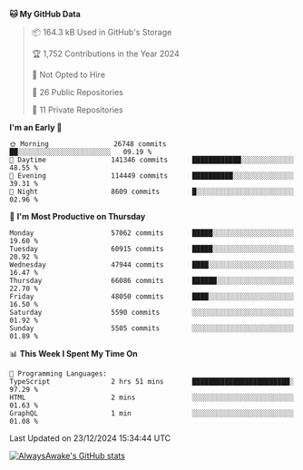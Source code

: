 <!--START_SECTION:waka-->
**🐱 My GitHub Data** 

> 📦 164.3 kB Used in GitHub's Storage 
 > 
> 🏆 1,752 Contributions in the Year 2024
 > 
> 🚫 Not Opted to Hire
 > 
> 📜 26 Public Repositories 
 > 
> 🔑 11 Private Repositories 
 > 
**I'm an Early 🐤** 

```text
🌞 Morning                26748 commits       ██░░░░░░░░░░░░░░░░░░░░░░░   09.19 % 
🌆 Daytime                141346 commits      ████████████░░░░░░░░░░░░░   48.55 % 
🌃 Evening                114449 commits      ██████████░░░░░░░░░░░░░░░   39.31 % 
🌙 Night                  8609 commits        █░░░░░░░░░░░░░░░░░░░░░░░░   02.96 % 
```
📅 **I'm Most Productive on Thursday** 

```text
Monday                   57062 commits       █████░░░░░░░░░░░░░░░░░░░░   19.60 % 
Tuesday                  60915 commits       █████░░░░░░░░░░░░░░░░░░░░   20.92 % 
Wednesday                47944 commits       ████░░░░░░░░░░░░░░░░░░░░░   16.47 % 
Thursday                 66086 commits       ██████░░░░░░░░░░░░░░░░░░░   22.70 % 
Friday                   48050 commits       ████░░░░░░░░░░░░░░░░░░░░░   16.50 % 
Saturday                 5590 commits        ░░░░░░░░░░░░░░░░░░░░░░░░░   01.92 % 
Sunday                   5505 commits        ░░░░░░░░░░░░░░░░░░░░░░░░░   01.89 % 
```


📊 **This Week I Spent My Time On** 

```text
💬 Programming Languages: 
TypeScript               2 hrs 51 mins       ████████████████████████░   97.29 % 
HTML                     2 mins              ░░░░░░░░░░░░░░░░░░░░░░░░░   01.63 % 
GraphQL                  1 min               ░░░░░░░░░░░░░░░░░░░░░░░░░   01.08 % 
```


 Last Updated on 23/12/2024 15:34:44 UTC
<!--END_SECTION:waka-->

[![AlwaysAwake's GitHub stats](https://github-readme-stats.vercel.app/api?username=AlwaysAwake&show_icons=true&theme=github_dark&count_private=true)](https://github.com/AlwaysAwake/AlwaysAwake)
